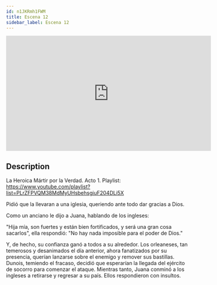 ```yaml
---
id: n1JKRmh1FWM
title: Escena 12
sidebar_label: Escena 12
---
```


<iframe
  width="560"
  height="315"
  src="https://www.youtube.com/embed/n1JKRmh1FWM"
  title="YouTube video player"
  frameborder="0"
  allow="accelerometer; autoplay; clipboard-write; encrypted-media; gyroscope; picture-in-picture; web-share"
  referrerpolicy="strict-origin-when-cross-origin"
  allowfullscreen
></iframe>

## Description

La Heroica Mártir por la Verdad. Acto 1.
Playlist: https://www.youtube.com/playlist?list=PLrZFPVQM38MdMyUHsbehsgiuF204DLi5X

Pidió que la llevaran a una iglesia, queriendo ante todo dar gracias a Dios.

Como un anciano le dijo a Juana, hablando de los ingleses:

"Hija mía, son fuertes y están bien fortificados, y será una gran cosa sacarlos", ella respondió: "No hay nada imposible para el poder de Dios."

Y, de hecho, su confianza ganó a todos a su alrededor. Los orleaneses, tan temerosos y desanimados el día anterior, ahora fanatizados por su presencia, querían lanzarse sobre el enemigo y remover sus bastillas. Dunois, temiendo el fracaso, decidió que esperarían la llegada del ejército de socorro para comenzar el ataque. Mientras tanto, Juana conminó a los ingleses a retirarse y regresar a su país. Ellos respondieron con insultos.
